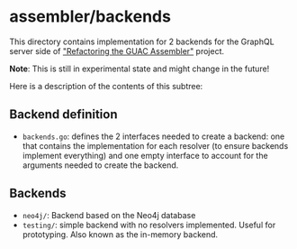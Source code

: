 assembler/backends
==================

This directory contains implementation for 2 backends for the GraphQL server
side of ["Refactoring the GUAC
Assembler"](https://docs.google.com/document/d/1yZ3-ZcfnRDWgw9uZlPuLmIHS9pNMr3DO_AEbHsDXmN8/edit?usp=sharing)
project.

**Note**: This is still in experimental state and might change in the future!

Here is a description of the contents of this subtree:

## Backend definition

- `backends.go`: defines the 2 interfaces needed to create a backend: one that
  contains the implementation for each resolver (to ensure backends implement
  everything) and one empty interface to account for the arguments needed to
  create the backend.

## Backends

- `neo4j/`: Backend based on the Neo4j database
- `testing/`: simple backend with no resolvers implemented. Useful for
  prototyping. Also known as the in-memory backend.
